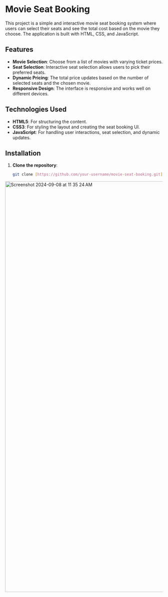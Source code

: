 # Movie Seat Booking

This project is a simple and interactive movie seat booking system where users can select their seats and see the total cost based on the movie they choose. The application is built with HTML, CSS, and JavaScript.

## Features

- **Movie Selection**: Choose from a list of movies with varying ticket prices.
- **Seat Selection**: Interactive seat selection allows users to pick their preferred seats.
- **Dynamic Pricing**: The total price updates based on the number of selected seats and the chosen movie.
- **Responsive Design**: The interface is responsive and works well on different devices.

## Technologies Used

- **HTML5**: For structuring the content.
- **CSS3**: For styling the layout and creating the seat booking UI.
- **JavaScript**: For handling user interactions, seat selection, and dynamic updates.

## Installation

1. **Clone the repository**:
   ```bash
   git clone [https://github.com/your-username/movie-seat-booking.git](https://github.com/Jayant420Dhidhi/Movie-Seat-Booking)

<img width="1310" alt="Screenshot 2024-09-08 at 11 35 24 AM" src="https://github.com/user-attachments/assets/685d3193-3c22-4e12-9426-4b5c7957ee85">
